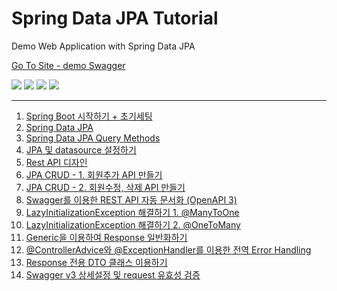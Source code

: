 
# Spring Data JPA Tutorial

Demo Web Application with Spring Data JPA

<a href="https://demo.jiniworld.me" target="_blank">Go To Site - demo Swagger</a>


![](https://img.shields.io/static/v1?label=Java&message=1.8.0_282&color=007396&logo=java)
![](https://img.shields.io/static/v1?label=Spring%20Boot&message=2.5.6&color=6DB33F&logo=springboot&logoColor=fff)
![](https://img.shields.io/static/v1?label=Apache%20Maven&message=3.6.3&color=C71A36&logo=ApacheMaven)
![](https://img.shields.io/static/v1?label=MariaDB&message=10.5.5&color=003545&logo=MariaDB)

***

1. [Spring Boot 시작하기 + 초기세팅](https://blog.jiniworld.me/125)
2. [Spring Data JPA](https://blog.jiniworld.me/127)
3. [Spring Data JPA Query Methods](https://blog.jiniworld.me/128)
4. [JPA 및 datasource 설정하기](https://blog.jiniworld.me/129)
5. [Rest API 디자인](https://blog.jiniworld.me/132)
6. [JPA CRUD - 1. 회원추가 API 만들기](https://blog.jiniworld.me/138)
7. [JPA CRUD - 2. 회원수정, 삭제 API 만들기](https://blog.jiniworld.me/139)
8. [Swagger를 이용한 REST API 자동 문서화 (OpenAPI 3)](https://blog.jiniworld.me/145)
9. [LazyInitializationException 해결하기 1. @ManyToOne](https://blog.jiniworld.me/151)
10. [LazyInitializationException 해결하기 2. @OneToMany](https://blog.jiniworld.me/152)
11. [Generic을 이용하여 Response 일반화하기](https://blog.jiniworld.me/153)
12. [@ControllerAdvice와 @ExceptionHandler를 이용한 전역 Error Handling](https://blog.jiniworld.me/154)
13. [Response 전용 DTO 클래스 이용하기](https://blog.jiniworld.me/155)
14. [Swagger v3 상세설정 및 request 유효성 검증](https://blog.jiniworld.me/156)

